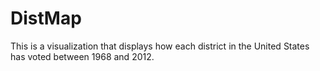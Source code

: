 # DistMap
This is a visualization that displays how each district in the United States has voted between 1968 and 2012.
